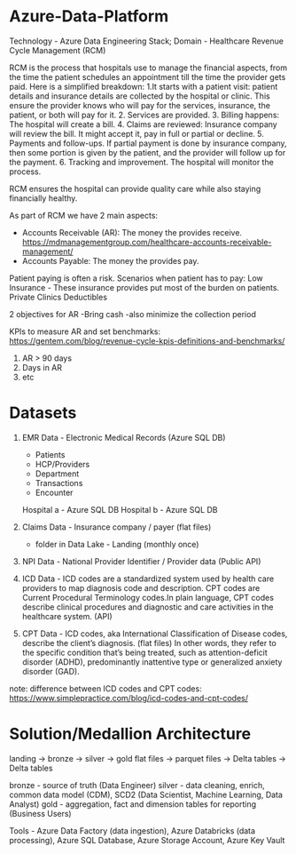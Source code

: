 # Azure-Data-Platform
Technology - Azure Data Engineering Stack; Domain - Healthcare Revenue Cycle Management (RCM)

RCM is the process that hospitals use to manage the financial aspects, from the time the patient schedules an appointment till the time the provider gets paid. Here is a simplified breakdown:
1.It starts with a patient visit: patient details and insurance details are collected by the hospital or clinic. This ensure the provider knows who will pay for the services, insurance, the patient, or both will pay for it.
2. Services are provided.
3. Billing happens: The hospital will create a bill.
4. Claims are reviewed: Insurance company will review the bill. It might accept it, pay in full or partial or decline.
5. Payments and follow-ups. If partial payment is done by insurance company, then some portion is given by the patient, and the provider will follow up for the payment.
6. Tracking and improvement. The hospital will monitor the process.

RCM ensures the hospital can provide quality care while also staying financially healthy. 

As part of RCM we have 2 main aspects: 
- Accounts Receivable (AR): The money the provides receive.  https://mdmanagementgroup.com/healthcare-accounts-receivable-management/
- Accounts Payable: The money the provides pay.

Patient paying is often a risk. Scenarios when patient has to pay:
Low Insurance - These insurance provides put most of the burden on patients.
Private Clinics
Deductibles

2 objectives for AR
-Bring cash
-also minimize the collection period

KPIs to measure AR and set benchmarks: https://gentem.com/blog/revenue-cycle-kpis-definitions-and-benchmarks/
1. AR > 90 days
2. Days in AR
3. etc

Datasets
==========
1. EMR Data - Electronic Medical Records (Azure SQL DB)
    - Patients
    - HCP/Providers
    - Department
    - Transactions
    - Encounter 

    Hospital a - Azure SQL DB
    Hospital b - Azure SQL DB
    
2. Claims Data - Insurance company / payer (flat files) 
    - folder in Data Lake - Landing (monthly once)
    
3. NPI Data - National Provider Identifier / Provider data (Public API)

4. ICD Data - ICD codes are a standardized system used by health care providers to map diagnosis code and description. CPT codes are Current Procedural Terminology codes.In plain language, CPT codes describe clinical procedures and diagnostic and care activities in the healthcare system. (API)

5. CPT Data - ICD codes, aka International Classification of Disease codes, describe the client’s diagnosis. (flat files)
   In other words, they refer to the specific condition that’s being treated, such as attention-deficit disorder (ADHD), predominantly inattentive type or generalized anxiety disorder (GAD).

note: difference between ICD codes and CPT codes:
https://www.simplepractice.com/blog/icd-codes-and-cpt-codes/

Solution/Medallion Architecture
=====================================
landing    -> bronze        -> silver       -> gold
flat files -> parquet files -> Delta tables -> Delta tables

bronze - source of truth (Data Engineer)
silver - data cleaning, enrich, common data model (CDM), SCD2 (Data Scientist, Machine Learning, Data Analyst)
gold - aggregation, fact and dimension tables for reporting (Business Users)

Tools - Azure Data Factory (data ingestion), Azure Databricks (data processing), Azure SQL Database, Azure Storage Account, Azure Key Vault
